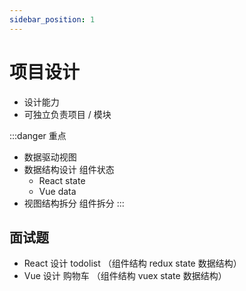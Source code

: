 ```yaml
---
sidebar_position: 1
---
```


# 项目设计
- 设计能力 
- 可独立负责项目 / 模块

:::danger 重点
- 数据驱动视图
- 数据结构设计 组件状态
  - React state
  - Vue data
- 视图结构拆分 组件拆分
:::

## 面试题 
- React 设计 todolist （组件结构 redux state 数据结构）
- Vue 设计 购物车 （组件结构 vuex state 数据结构）